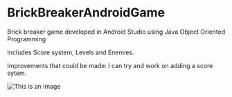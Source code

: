 # BrickBreakerAndroidGame
Brick breaker game developed in Android Studio using Java Object Oriented Programming

Includes Score system, Levels and Enemies.

Improvements that could be made:
I can try and work on adding a score sytem.

![This is an image](https://myoctocat.com/assets/images/base-octocat.svg)
